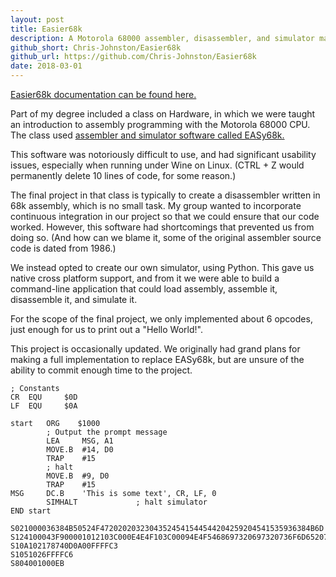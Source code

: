 ```yaml
---
layout: post
title: Easier68k
description: A Motorola 68000 assembler, disassembler, and simulator made in Python.
github_short: Chris-Johnston/Easier68k
github_url: https://github.com/Chris-Johnston/Easier68k
date: 2018-03-01
---
```


[Easier68k documentation can be found here.](https://chris-johnston.me/Easier68k/)

Part of my degree included a class on Hardware, in which we were taught an
introduction to assembly programming with the Motorola 68000 CPU.
The class used [assembler and simulator software called EASy68k.](http://www.easy68k.com/)

This software was notoriously difficult to use, and had significant usability
issues, especially when running under Wine on Linux.
(CTRL + Z would permanently delete 10 lines of code, for some reason.)

The final project in that class is typically to create a disassembler
written in 68k assembly, which is no small task.
My group wanted to incorporate continuous integration in our project
so that we could ensure that our code worked.
However, this software had shortcomings that prevented us from doing so. (And
how can we blame it, some of the original assembler source code is dated from
1986.)

We instead opted to create our own simulator, using Python. This gave
us native cross platform support, and from it we were able to build a command-line
application that could load assembly, assemble it, disassemble it, and simulate it.

For the scope of the final project, we only implemented about 6 opcodes,
just enough for us to print out a "Hello World!".

This project is occasionally updated. We originally had grand plans for
making a full implementation to replace EASy68k, but are unsure of the
ability to commit enough time to the project.

```
; Constants
CR  EQU     $0D
LF  EQU     $0A

start   ORG    $1000
        ; Output the prompt message
        LEA     MSG, A1 
        MOVE.B  #14, D0 
        TRAP    #15     
        ; halt
        MOVE.B  #9, D0
        TRAP    #15
MSG     DC.B    'This is some text', CR, LF, 0
        SIMHALT             ; halt simulator
END start
```

```
S021000036384B50524F47202020323043524541544544204259204541535936384B6D
S124100043F900001012103C000E4E4F103C00094E4F5468697320697320736F6D6520746523
S10A102178740D0A00FFFFC3
S1051026FFFFC6
S804001000EB
```